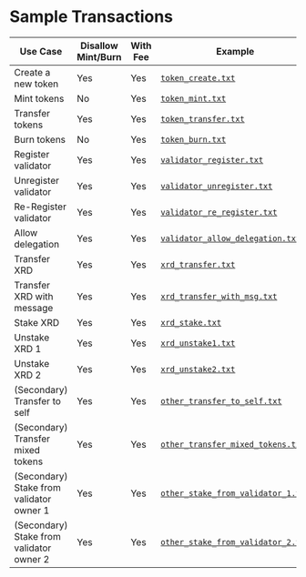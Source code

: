 # Sample Transactions


| **Use Case**                      | **Disallow Mint/Burn** | **With Fee** | **Example**                                                            |
|-----------------------------------|------------------------|--------------|------------------------------------------------------------------------|
| Create a new token                | Yes                    | Yes          | [`token_create.txt`](./token_create.txt)                               |
| Mint tokens                       | No                     | Yes          | [`token_mint.txt`](./token_mint.txt)                                   |
| Transfer tokens                   | Yes                    | Yes          | [`token_transfer.txt`](./token_transfer.txt)                           |
| Burn tokens                       | No                     | Yes          | [`token_burn.txt`](./token_burn.txt)                                   |
| Register validator                | Yes                    | Yes          | [`validator_register.txt`](./validator_register.txt)                   |
| Unregister validator              | Yes                    | Yes          | [`validator_unregister.txt`](./validator_unregister.txt)               |
| Re-Register validator             | Yes                    | Yes          | [`validator_re_register.txt`](./validator_re_register.txt)             |
| Allow delegation                  | Yes                    | Yes          | [`validator_allow_delegation.txt`](./validator_allow_delegation.txt)   |
| Transfer XRD                      | Yes                    | Yes          | [`xrd_transfer.txt`](./xrd_transfer.txt)                               |
| Transfer XRD with message         | Yes                    | Yes          | [`xrd_transfer_with_msg.txt`](./xrd_transfer_with_msg.txt)           |
| Stake XRD                         | Yes                    | Yes          | [`xrd_stake.txt`](./xrd_stake.txt)                                     |
| Unstake XRD 1                     | Yes                    | Yes          | [`xrd_unstake1.txt`](./xrd_unstake1.txt)                               |
| Unstake XRD 2                     | Yes                    | Yes          | [`xrd_unstake2.txt`](./xrd_unstake2.txt)                               |
| (Secondary) Transfer to self      | Yes                    | Yes          | [`other_transfer_to_self.txt`](./other_transfer_to_self.txt)           |
| (Secondary) Transfer mixed tokens | Yes                    | Yes          | [`other_transfer_mixed_tokens.txt`](./other_transfer_mixed_tokens.txt) |
| (Secondary) Stake from validator owner 1 | Yes                    | Yes          | [`other_stake_from_validator_1.txt`](./other_stake_from_validator_1.txt) |
| (Secondary) Stake from validator owner 2 | Yes                    | Yes          | [`other_stake_from_validator_2.txt`](./other_stake_from_validator_2.txt) |
